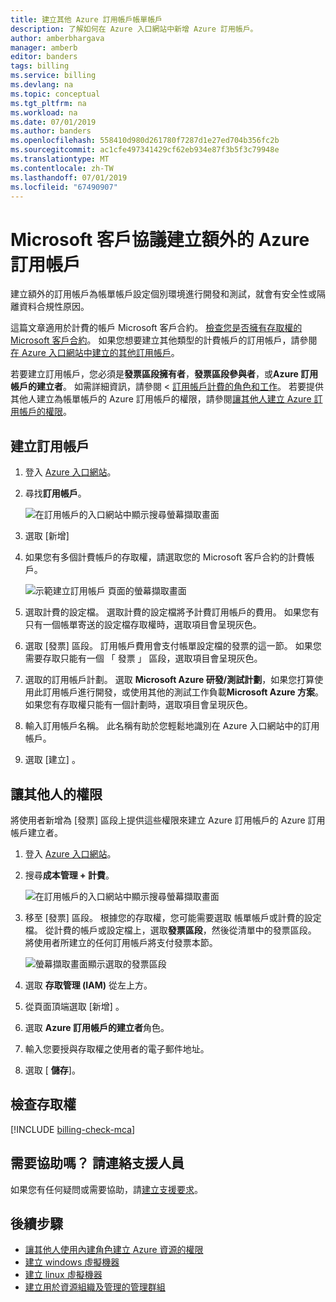 ```yaml
---
title: 建立其他 Azure 訂用帳戶帳單帳戶
description: 了解如何在 Azure 入口網站中新增 Azure 訂用帳戶。
author: amberbhargava
manager: amberb
editor: banders
tags: billing
ms.service: billing
ms.devlang: na
ms.topic: conceptual
ms.tgt_pltfrm: na
ms.workload: na
ms.date: 07/01/2019
ms.author: banders
ms.openlocfilehash: 558410d980d261780f7287d1e27ed704b356fc2b
ms.sourcegitcommit: ac1cfe497341429cf62eb934e87f3b5f3c79948e
ms.translationtype: MT
ms.contentlocale: zh-TW
ms.lasthandoff: 07/01/2019
ms.locfileid: "67490907"
---
```

# <a name="create-an-additional-azure-subscription-for-microsoft-customer-agreement"></a>Microsoft 客戶協議建立額外的 Azure 訂用帳戶

建立額外的訂用帳戶為帳單帳戶設定個別環境進行開發和測試，就會有安全性或隔離資料合規性原因。

這篇文章適用於計費的帳戶 Microsoft 客戶合約。 [檢查您是否擁有存取權的 Microsoft 客戶合約](#check-access)。 如果您想要建立其他類型的計費帳戶的訂用帳戶，請參閱[在 Azure 入口網站中建立的其他訂用帳戶](billing-create-subscription.md)。

若要建立訂用帳戶，您必須是**發票區段擁有者**，**發票區段參與者**，或**Azure 訂用帳戶的建立者**。 如需詳細資訊，請參閱 <<c0> [ 訂用帳戶計費的角色和工作](billing-understand-mca-roles.md#subscription-billing-roles-and-tasks)。 若要提供其他人建立為帳單帳戶的 Azure 訂用帳戶的權限，請參閱[讓其他人建立 Azure 訂用帳戶的權限](#give-others-permission)。

## <a name="create-a-subscription"></a>建立訂用帳戶

1. 登入 [Azure 入口網站](https://portal.azure.com)。

2. 尋找**訂用帳戶**。

   ![在訂用帳戶的入口網站中顯示搜尋螢幕擷取畫面](./media/billing-mca-create-subscription/billing-search-subscriptions.png)

3. 選取 [新增] 

4. 如果您有多個計費帳戶的存取權，請選取您的 Microsoft 客戶合約的計費帳戶。

   ![示範建立訂用帳戶 頁面的螢幕擷取畫面](./media/billing-mca-create-subscription/billing-mca-create-azure-subscription.png)

5. 選取計費的設定檔。 選取計費的設定檔將予計費訂用帳戶的費用。 如果您有只有一個帳單寄送的設定檔存取權時，選取項目會呈現灰色。

6. 選取 [發票] 區段。 訂用帳戶費用會支付帳單設定檔的發票的這一節。 如果您需要存取只能有一個 「 發票 」 區段，選取項目會呈現灰色。

7. 選取的訂用帳戶計劃。 選取  **Microsoft Azure 研發/測試計劃**，如果您打算使用此訂用帳戶進行開發，或使用其他的測試工作負載**Microsoft Azure 方案**。 如果您有存取權只能有一個計劃時，選取項目會呈現灰色。

8. 輸入訂用帳戶名稱。 此名稱有助於您輕鬆地識別在 Azure 入口網站中的訂用帳戶。

9. 選取 [建立]  。

## <a name="give-others-permission"></a>讓其他人的權限

將使用者新增為 [發票] 區段上提供這些權限來建立 Azure 訂用帳戶的 Azure 訂用帳戶建立者。

1. 登入 [Azure 入口網站](https://portal.azure.com)。

2. 搜尋**成本管理 + 計費**。

   ![在訂用帳戶的入口網站中顯示搜尋螢幕擷取畫面](./media/billing-mca-create-subscription/billing-search-cost-management-billing.png)

3. 移至 [發票] 區段。 根據您的存取權，您可能需要選取 帳單帳戶或計費的設定檔。 從計費的帳戶或設定檔上，選取**發票區段**，然後從清單中的發票區段。 將使用者所建立的任何訂用帳戶將支付發票本節。
   
   ![螢幕擷取畫面顯示選取的發票區段](./media/billing-mca-create-subscription/mca-select-invoice-sections.png)        

4. 選取 **存取管理 (IAM)** 從左上方。

5. 從頁面頂端選取 [新增]  。

6. 選取  **Azure 訂用帳戶的建立者**角色。

7. 輸入您要授與存取權之使用者的電子郵件地址。

8. 選取 [ **儲存**]。

## <a name="check-access"></a>檢查存取權
[!INCLUDE [billing-check-mca](../../includes/billing-check-mca.md)]

## <a name="need-help-contact-support"></a>需要協助嗎？ 請連絡支援人員

如果您有任何疑問或需要協助，請[建立支援要求](https://go.microsoft.com/fwlink/?linkid=2083458)。

## <a name="next-steps"></a>後續步驟

- [讓其他人使用內建角色建立 Azure 資源的權限](../role-based-access-control/built-in-roles.md#built-in-role-descriptions)
- [建立 windows 虛擬機器](../virtual-machines/windows/quick-create-portal.md)
- [建立 linux 虛擬機器](../virtual-machines/linux/quick-create-portal.md)
- [建立用於資源組織及管理的管理群組](../governance/management-groups/create.md?toc=/azure/billing/TOC.json)
